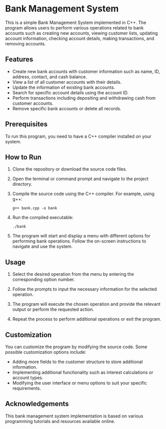 # Bank Management System

This is a simple Bank Management System implemented in C++. The program allows users to perform various operations related to bank accounts such as creating new accounts, viewing customer lists, updating account information, checking account details, making transactions, and removing accounts.

## Features

- Create new bank accounts with customer information such as name, ID, address, contact, and cash balance.
- View a list of all customer accounts with their details.
- Update the information of existing bank accounts.
- Search for specific account details using the account ID.
- Perform transactions including depositing and withdrawing cash from customer accounts.
- Remove specific bank accounts or delete all records.

## Prerequisites

To run this program, you need to have a C++ compiler installed on your system.

## How to Run

1. Clone the repository or download the source code files.

2. Open the terminal or command prompt and navigate to the project directory.

3. Compile the source code using the C++ compiler. For example, using g++:

   ```shell
   g++ bank.cpp -o bank
   ```

4. Run the compiled executable:

   ```shell
   ./bank
   ```

5. The program will start and display a menu with different options for performing bank operations. Follow the on-screen instructions to navigate and use the system.

## Usage

1. Select the desired operation from the menu by entering the corresponding option number.

2. Follow the prompts to input the necessary information for the selected operation.

3. The program will execute the chosen operation and provide the relevant output or perform the requested action.

4. Repeat the process to perform additional operations or exit the program.

## Customization

You can customize the program by modifying the source code. Some possible customization options include:

- Adding more fields to the customer structure to store additional information.
- Implementing additional functionality such as interest calculations or account types.
- Modifying the user interface or menu options to suit your specific requirements.

## Acknowledgements

This bank management system implementation is based on various programming tutorials and resources available online.
